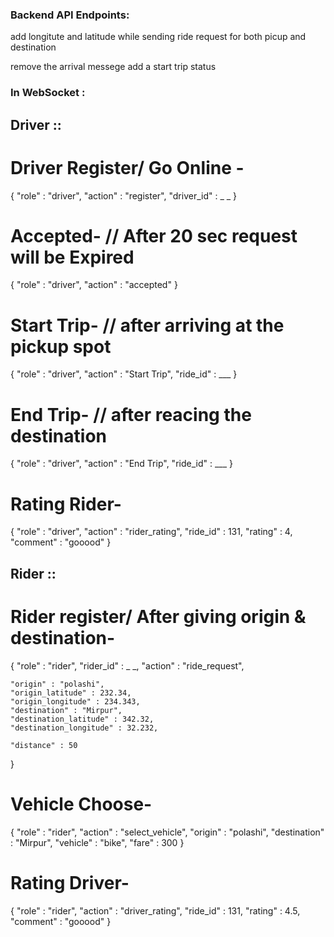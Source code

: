 ### Backend API Endpoints:

add longitute and latitude while sending ride request for both picup and destination

remove the arrival messege add a start trip status 


### In WebSocket : 

## Driver ::
# Driver Register/ Go Online - 
{
  "role" : "driver",
  "action" : "register",
  "driver_id" : _ _ 
}

# Accepted-    // After 20 sec request will be Expired
{
    "role" : "driver",
    "action" : "accepted"
}

# Start Trip- // after arriving at the pickup spot
{
    "role" : "driver",
    "action" : "Start Trip",
    "ride_id" : ___
}

# End Trip- // after reacing the destination
{
    "role" : "driver",
    "action" : "End Trip",
    "ride_id" : ___
}

# Rating Rider-
{
    "role" : "driver",
    "action" : "rider_rating",
    "ride_id" : 131,
    "rating" : 4,
    "comment" :  "gooood"
}



## Rider ::
# Rider register/ After giving origin & destination-
{
    "role" : "rider",
    "rider_id" : _ _,
    "action" : "ride_request",

    "origin" : "polashi",
    "origin_latitude" : 232.34,
    "origin_longitude" : 234.343,
    "destination" : "Mirpur",
    "destination_latitude" : 342.32,
    "destination_longitude" : 32.232,

    "distance" : 50
}

# Vehicle Choose- 
{
    "role" : "rider",
    "action" : "select_vehicle",
    "origin" : "polashi",
    "destination" : "Mirpur",
    "vehicle" : "bike",
    "fare" : 300
}

# Rating Driver-
{
    "role" : "rider",
    "action" : "driver_rating",
    "ride_id" : 131,
    "rating" : 4.5,
    "comment" :  "gooood"
}



